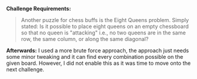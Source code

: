 **Challenge Requirements:**

  >Another puzzle for chess buffs is the Eight Queens problem. Simply stated: Is it possible to place eight queens on an empty chessboard so that no queen is "attacking" i.e., no two queens are in the same row, the same column, or along the same diagonal?
  
  
 **Afterwards:**
 I used a more brute force approach, the approach just needs some minor tweaking and it can find every combination possible on the given board. However, I did not enable this as it was time to move onto the next challenge. 
